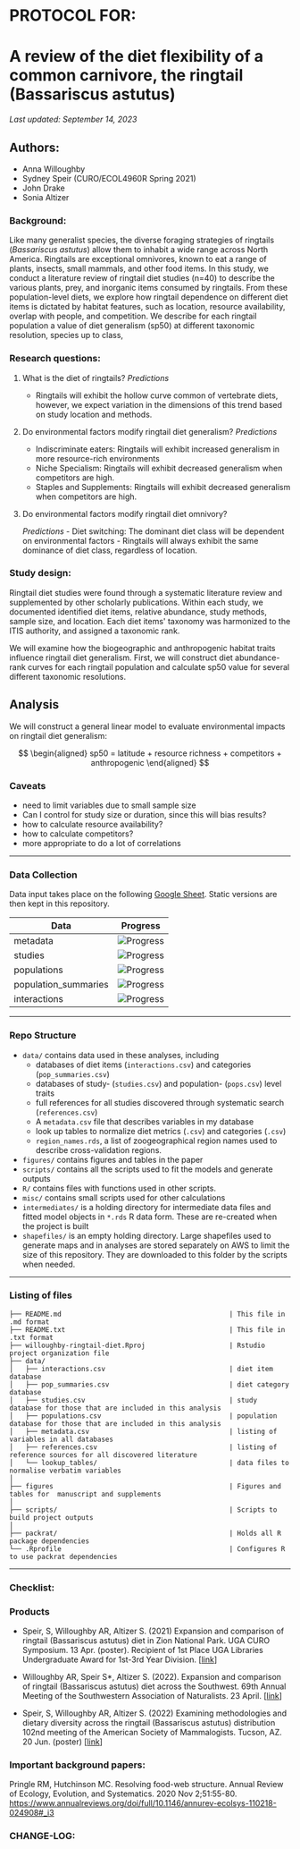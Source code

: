 # PROTOCOL FOR: 
# A review of the diet flexibility of a common carnivore, the ringtail (Bassariscus astutus)

_Last updated: September 14, 2023_

## Authors: 

* Anna Willoughby
* Sydney Speir (CURO/ECOL4960R Spring 2021)
* John Drake
* Sonia Altizer 

### Background: 

Like many generalist species, the diverse foraging strategies of ringtails (*Bassariscus astutus*) allow them to inhabit a wide range across North America. Ringtails are exceptional omnivores, known to eat a range of plants, insects, small mammals, and other food items. In this study, we conduct a literature review of ringtail diet studies (n=40) to describe the various plants, prey, and inorganic items consumed by ringtails. From these population-level diets, we explore how ringtail dependence on different diet items is dictated by habitat features, such as location, resource availability, overlap with people, and competition. We describe for each ringtail population a value of diet generalism (sp50) at different taxonomic resolution, species up to class, 

### Research questions:
 1) What is the diet of ringtails?
   *Predictions*
    - Ringtails will exhibit the hollow curve common of vertebrate diets, however, we expect variation in the dimensions of this trend based on study location and methods. 
 2) Do environmental factors modify ringtail diet generalism?
    *Predictions*
    - Indiscriminate eaters: Ringtails will exhibit increased generalism in more resource-rich environments
    - Niche Specialism: Ringtails will exhibit decreased generalism when competitors are high.
    - Staples and Supplements: Ringtails will exhibit decreased generalism when competitors are high.
  4)  Do environmental factors modify ringtail diet omnivory?

      *Predictions*
    - Diet switching: The dominant diet class will be dependent on environmental factors
    - Ringtails will always exhibit the same dominance of diet class, regardless of location. 
      
### Study design: 

Ringtail diet studies were found through a systematic literature review and supplemented by other scholarly publications. Within each study, we documented identified diet items, relative abundance, study methods, sample size, and location. Each diet items' taxonomy was harmonized to the ITIS authority, and assigned a taxonomic rank. 

We will examine how the biogeographic and anthropogenic habitat traits influence ringtail diet generalism. First, we will construct diet abundance-rank curves for each ringtail population and calculate sp50 value for several different taxonomic resolutions. 

## Analysis 
We will construct a general linear model to evaluate environmental impacts on ringtail diet generalism: 

$$
\begin{aligned}
sp50 = latitude + resource richness + competitors + anthropogenic 
\end{aligned}
$$

### Caveats
- need to limit variables due to small sample size
- Can I control for study size or duration, since this will bias results? 
- how to calculate resource availability?
- how to calculate competitors?
- more appropriate to do a lot of correlations 

---

### Data Collection 
Data input takes place on the following [Google Sheet](https://docs.google.com/spreadsheets/d/1M-M2E0h1CC5UlUgtnll5JIhjpUP0AiiO4tX1FLaAR6w/edit?usp=sharing). Static versions are then kept in this repository. 

Data  | Progress
------------- | -------------
metadata  | ![Progress](https://progress-bar.dev/59)
studies  | ![Progress](https://progress-bar.dev/78)
populations  | ![Progress](https://progress-bar.dev/59)
population_summaries  | ![Progress](https://progress-bar.dev/59)
interactions  | ![Progress](https://progress-bar.dev/59)

---

### Repo Structure
-  `data/` contains data used in these analyses, including
    -   databases of diet items (`interactions.csv`) and categories (`pop_summaries.csv`)
    -   databases of study- (`studies.csv`) and population- (`pops.csv`) level traits
    -   full references for all studies discovered through systematic search (`references.csv`)
    -   A `metadata.csv` file that describes variables in my database
    -  look up tables to normalize diet metrics (`.csv`) and categories (`.csv`)
    -   `region_names.rds`, a list of zoogeographical region names used to describe cross-validation regions. 
-  `figures/` contains figures and tables in the paper
-   `scripts/` contains all the scripts used to fit the models and generate outputs
-   `R/` contains files with functions used in other scripts.    
-   `misc/` contains small scripts used for other calculations
-   `intermediates/` is a holding directory for
     intermediate data files and fitted model objects in
     `*.rds` R data form. These are re-created when the project is built
-   `shapefiles/` is an empty holding directory.  Large shapefiles used to generate
    maps and in analyses are stored separately on AWS to limit the size of this
    repository.  They are downloaded to this folder by the scripts when needed.
---

### Listing of files
```
├── README.md                                          | This file in .md format
├── README.txt                                         | This file in .txt format
├── willoughby-ringtail-diet.Rproj                     | Rstudio project organization file
├── data/
│   ├── interactions.csv                               | diet item database
│   ├── pop_summaries.csv                              | diet category database
│   ├── studies.csv                                    | study database for those that are included in this analysis
│   ├── populations.csv                                | population database for those that are included in this analysis
│   ├── metadata.csv                                   | listing of variables in all databases
│   ├── references.csv                                 | listing of reference sources for all discovered literature
│   └── lookup_tables/                                 | data files to normalise verbatim variables 
│
├── figures                                            | Figures and tables for  manuscript and supplements
│
├── scripts/                                           | Scripts to build project outputs
│
├── packrat/                                           | Holds all R package dependencies
└── .Rprofile                                          | Configures R to use packrat dependencies
```
---


### Checklist: 

### Products 

* Speir, S, Willoughby AR, Altizer S. (2021) Expansion and comparison of ringtail (Bassariscus astutus) 
      diet in Zion National Park. UGA CURO Symposium. 13 Apr. (poster). Recipient of 1st Place UGA Libraries       
      Undergraduate Award for 1st-3rd Year Division. [[link](https://drive.google.com/file/d/1uog78t_9qbTmkgbjhhkKwqNYvKBuPipg/view?usp=share_link)]

* Willoughby AR, Speir S*, Altizer S. (2022). Expansion and comparison of ringtail (Bassariscus astutus) diet across the Southwest. 69th Annual Meeting of 
      the Southwestern Association of Naturalists. 23 April. [[link](https://drive.google.com/file/d/18I4sBirtLM6235FNXiWogi__qJcVE6yf/view?usp=share_link)]

* Speir, S, Willoughby AR, Altizer S. (2022) Examining methodologies and dietary diversity across the 
      ringtail (Bassariscus astutus) distribution 102nd meeting of the American Society of Mammalogists. 
      Tucson, AZ. 20 Jun. (poster) [[link](https://drive.google.com/file/d/1EpAuf-Gjyz7FhBcxAP9w4rcuqfJkcekL/view?usp=share_link)]


### Important background papers: 

Pringle RM, Hutchinson MC. Resolving food-web structure. Annual Review of Ecology, Evolution, and Systematics. 2020 Nov 2;51:55-80.
https://www.annualreviews.org/doi/full/10.1146/annurev-ecolsys-110218-024908#_i3

### CHANGE-LOG:
